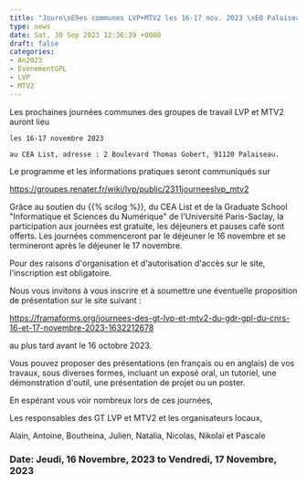 ```yaml
---
title: "Journ\xE9es communes LVP+MTV2 les 16-17 nov. 2023 \xE0 Palaiseau"
type: news
date: Sat, 30 Sep 2023 12:36:39 +0000
draft: false
categories:
- An2023
- EvenementGPL
- LVP
- MTV2
---
```


Les prochaines journées communes des groupes de travail LVP et MTV2 auront lieu

    les 16-17 novembre 2023

    au CEA List, adresse : 2 Boulevard Thomas Gobert, 91120 Palaiseau.

Le programme et les informations pratiques seront communiqués sur

<https://groupes.renater.fr/wiki/lvp/public/2311journeeslvp_mtv2>

Grâce au soutien du {{% scilog %}}, du CEA List et de la Graduate School "Informatique et Sciences du Numérique" de l'Université Paris-Saclay, la participation aux journées est gratuite, les déjeuners et pauses café sont offerts. Les journées commenceront par le déjeuner le 16 novembre et se termineront après le déjeuner le 17 novembre.

Pour des raisons d'organisation et d'autorisation d'accès sur le site, l'inscription est obligatoire. 

Nous vous invitons à vous inscrire et à soumettre une éventuelle proposition de présentation sur le site suivant :

<https://framaforms.org/journees-des-gt-lvp-et-mtv2-du-gdr-gpl-du-cnrs-16-et-17-novembre-2023-1632212678>

au plus tard avant le 16 octobre 2023. 

Vous pouvez proposer des présentations (en français ou en anglais) de vos travaux, sous diverses formes, incluant un exposé oral, un tutoriel, une démonstration d'outil, une présentation de projet ou un poster.

En espérant vous voir nombreux lors de ces journées,

Les responsables des GT LVP et MTV2 et les organisateurs locaux,

Alain, Antoine, Boutheina, Julien, Natalia, Nicolas, Nikolaï et Pascale

### Date: Jeudi, 16 Novembre, 2023 to Vendredi, 17 Novembre, 2023

